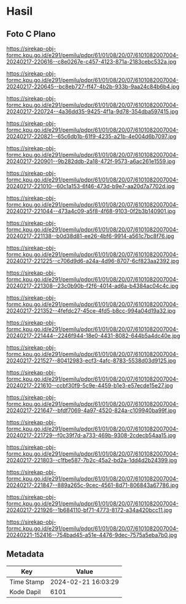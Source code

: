 # Hasil

## Foto C Plano

https://sirekap-obj-formc.kpu.go.id/e291/pemilu/pdpr/61/01/08/20/07/6101082007004-20240217-220616--c8e0267e-c457-4123-871a-2183cebc532a.jpg

https://sirekap-obj-formc.kpu.go.id/e291/pemilu/pdpr/61/01/08/20/07/6101082007004-20240217-220645--bc8eb727-ff47-4b2b-933b-9aa24c84b6b4.jpg

https://sirekap-obj-formc.kpu.go.id/e291/pemilu/pdpr/61/01/08/20/07/6101082007004-20240217-220724--4a36dd35-9425-4f1a-9d78-354dba597415.jpg

https://sirekap-obj-formc.kpu.go.id/e291/pemilu/pdpr/61/01/08/20/07/6101082007004-20240217-220821--65c6db1b-61f9-4235-a21b-4e004d6b7097.jpg

https://sirekap-obj-formc.kpu.go.id/e291/pemilu/pdpr/61/01/08/20/07/6101082007004-20240217-220901--9b282ddb-2a18-472f-9573-a6ac261e1559.jpg

https://sirekap-obj-formc.kpu.go.id/e291/pemilu/pdpr/61/01/08/20/07/6101082007004-20240217-221010--60c1a153-6f46-473d-b9e7-aa20d7a7702d.jpg

https://sirekap-obj-formc.kpu.go.id/e291/pemilu/pdpr/61/01/08/20/07/6101082007004-20240217-221044--473a4c09-a5f8-4f68-9103-0f2b3b140901.jpg

https://sirekap-obj-formc.kpu.go.id/e291/pemilu/pdpr/61/01/08/20/07/6101082007004-20240217-221138--b0d38d81-ee26-4bf6-9914-a561c7bc8f76.jpg

https://sirekap-obj-formc.kpu.go.id/e291/pemilu/pdpr/61/01/08/20/07/6101082007004-20240217-221225--c706d9d6-a24a-4d96-8707-6cf823aa2392.jpg

https://sirekap-obj-formc.kpu.go.id/e291/pemilu/pdpr/61/01/08/20/07/6101082007004-20240217-221308--23c0b90b-f2f6-4014-ad6a-b4384ac04c4c.jpg

https://sirekap-obj-formc.kpu.go.id/e291/pemilu/pdpr/61/01/08/20/07/6101082007004-20240217-221352--4fefdc27-45ce-4fd5-b8cc-994a04d19a32.jpg

https://sirekap-obj-formc.kpu.go.id/e291/pemilu/pdpr/61/01/08/20/07/6101082007004-20240217-221444--2246f944-18e0-4431-8082-644b5a4dc40e.jpg

https://sirekap-obj-formc.kpu.go.id/e291/pemilu/pdpr/61/01/08/20/07/6101082007004-20240217-221527--80412983-ecf3-4afc-8783-5538d03d9125.jpg

https://sirekap-obj-formc.kpu.go.id/e291/pemilu/pdpr/61/01/08/20/07/6101082007004-20240217-221610--ccbf30f9-5c9e-4459-b1e3-e57ecde15e27.jpg

https://sirekap-obj-formc.kpu.go.id/e291/pemilu/pdpr/61/01/08/20/07/6101082007004-20240217-221647--bfdf7069-4a97-4520-824a-c109940ba99f.jpg

https://sirekap-obj-formc.kpu.go.id/e291/pemilu/pdpr/61/01/08/20/07/6101082007004-20240217-221729--f0c39f7d-a733-469b-9308-2cdecb54aa15.jpg

https://sirekap-obj-formc.kpu.go.id/e291/pemilu/pdpr/61/01/08/20/07/6101082007004-20240217-221803--c1fbe587-7b2c-45a2-bd2a-1dd4d2b24399.jpg

https://sirekap-obj-formc.kpu.go.id/e291/pemilu/pdpr/61/01/08/20/07/6101082007004-20240217-221847--889a265c-9cec-4561-8d71-806843a67786.jpg

https://sirekap-obj-formc.kpu.go.id/e291/pemilu/pdpr/61/01/08/20/07/6101082007004-20240217-221926--1b684110-bf71-4773-8172-a34a420bcc11.jpg

https://sirekap-obj-formc.kpu.go.id/e291/pemilu/pdpr/61/01/08/20/07/6101082007004-20240221-152416--754bad45-a51e-4476-9dec-7575a5eba7b0.jpg


## Metadata

| Key        | Value               |
| ---------- | ------------------- |
| Time Stamp | 2024-02-21 16:03:29 |
| Kode Dapil | 6101                |




